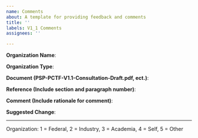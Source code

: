 ```yaml
---
name: Comments
about: A template for providing feedback and comments
title: ''
labels: V1_1 Comments
assignees: ''

---
```


**Organization Name**:

 **Organization Type**:
 
 **Document (PSP-PCTF-V1.1-Consultation-Draft.pdf, ect.)**:

 **Reference (Include section and paragraph number)**:

 **Comment (Include rationale for comment)**:

 **Suggested Change**:

 ---

 Organization: 1 = Federal, 2 = Industry, 3 = Academia, 4 = Self, 5 = Other
